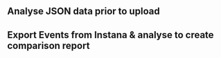 ## Analyse JSON data prior to upload
## Export Events from Instana & analyse to create comparison report